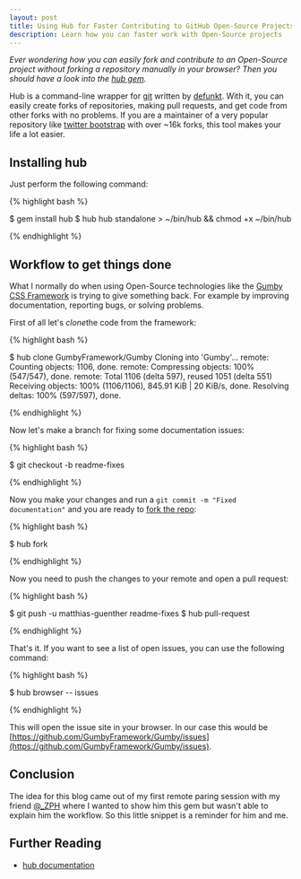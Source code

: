 ```yaml
---
layout: post
title: Using Hub for Faster Contributing to GitHub Open-Source Projects
description: Learn how you can faster work with Open-Source projects
---
```

*Ever wondering how you can easily fork and contribute to an Open-Source project without forking a repository manually
in your browser? Then you should have a look into the [hub gem](https://github.com/defunkt/hub).*


Hub is a command-line wrapper for [git](http://git-scm.com/) written by [defunkt](http://defunkt.io/). With it, you can
easily create forks of repositories, making pull requests, and get code from other forks with no problems. If you are a
maintainer of a very popular repository like [twitter bootstrap](https://github.com/twitter/bootstrap) with over ~16k
forks, this tool makes your life a lot easier.


## Installing hub

Just perform the following command:


{% highlight bash %}

$ gem install hub
$ hub hub standalone > ~/bin/hub && chmod +x ~/bin/hub

{% endhighlight %}


## Workflow to get things done

What I normally do when using Open-Source technologies like the [Gumby CSS Framework](http://gumbyframework.com/)
is trying to give something back. For example  by improving documentation, reporting bugs, or solving problems.


First of all let's *clone*the code from the framework:


{% highlight bash %}

$ hub clone GumbyFramework/Gumby
  Cloning into 'Gumby'...
  remote: Counting objects: 1106, done.
  remote: Compressing objects: 100% (547/547), done.
  remote: Total 1106 (delta 597), reused 1051 (delta 551)
  Receiving objects: 100% (1106/1106), 845.91 KiB | 20 KiB/s, done.
  Resolving deltas: 100% (597/597), done.

{% endhighlight %}


Now let's make a branch for fixing some documentation issues:


{% highlight bash %}

$ git checkout -b readme-fixes

{% endhighlight %}


Now you make your changes and run a `git commit -m "Fixed documentation"` and you are ready to
[fork the repo](https://help.github.com/articles/fork-a-repo):


{% highlight bash %}

$ hub fork

{% endhighlight %}


Now you need to push the changes to your remote and open a pull request:


{% highlight bash %}

$ git push -u matthias-guenther readme-fixes
$ hub pull-request

{% endhighlight %}


That's it. If you want to see a list of open issues, you can use the following command:


{% highlight bash %}

$ hub browser -- issues

{% endhighlight %}

This will open the issue site in your browser. In our case this would be [https://github.com/GumbyFramework/Gumby/issues](https://github.com/GumbyFramework/Gumby/issues).


## Conclusion

The idea for this blog came out of my first remote paring session with my friend [@_ZPH](https://twitter.com/_ZPH) where
I wanted to show him this gem but wasn't able to explain him the workflow. So this little snippet is a reminder for him
and me.


## Further Reading

- [hub documentation](http://defunkt.io/hub/)
